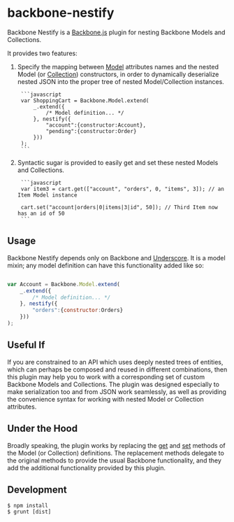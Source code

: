 # backbone-nestify

Backbone Nestify is a [Backbone.js](http://backbonejs.org) plugin for nesting Backbone Models and Collections.

It provides two features:

1. Specify the mapping between [Model](http://backbonejs.org/#Model) attributes names and the nested Model (or [Collection](http://backbonejs.org/#Collection)) constructors, in order to dynamically deserialize nested JSON into the proper tree of nested Model/Collection instances.

        ```javascript
        var ShoppingCart = Backbone.Model.extend(
            _.extend({
                /* Model definition... */
            }, nestify({
                "account":{constructor:Account},
                "pending":{constructor:Order}
            }))
        );
        ```

1. Syntactic sugar is provided to easily get and set these nested Models and Collections.

        ```javascript
        var item3 = cart.get(["account", "orders", 0, "items", 3]); // an Item Model instance

        cart.set("account|orders|0|items|3|id", 50]); // Third Item now has an id of 50
        ```

## Usage

Backbone Nestify depends only on Backbone and [Underscore](http://underscorejs.org/). It is a model mixin; any model definition can have this functionality added like so:

```javascript

var Account = Backbone.Model.extend(
    _.extend({
        /* Model definition... */
    }, nestify({
        "orders":{constructor:Orders}
    }))
);
```

## Useful If

If you are constrained to an API which uses deeply nested trees of entities, which can perhaps be composed and reused in different combinations, then this plugin may help you to work with a corresponding set of custom Backbone Models and Collections. The plugin was designed especially to make serialization too and from JSON work seamlessly, as well as providing the convenience syntax for working with nested Model or Collection attributes.

## Under the Hood

Broadly speaking, the plugin works by replacing the [get](http://backbonejs.org/#Model-get) and [set](http://backbonejs.org/#Model-set) methods of the Model (or Collection) definitions. The replacement methods delegate to the original methods to provide the usual Backbone functionality, and they add the additional functionality provided by this plugin.

## Development

    $ npm install
    $ grunt [dist]
